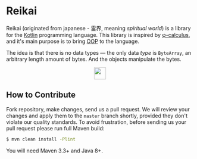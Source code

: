 # Reikai
Reikai (originated from japanese - 霊界, meaning *spiritual world*) is a library for the [Kotlin](https://kotlinlang.org/) programming language. This library is inspired by [φ-calculus](https://arxiv.org/abs/2111.13384), and it's main purpose is to bring [OOP](https://en.wikipedia.org/wiki/Object-oriented_programming) to the language.

The idea is that there is no data types — the only data *type* is `ByteArray`, an arbitrary length amount of bytes. And the objects manipulate the bytes. 

<p align="center">
  <a href="https://codecov.io/gh/kerelape/reikai"> 
    <img height="32px" src="https://codecov.io/gh/kerelape/reikai/branch/master/graph/badge.svg?token=3aMJnpv6fu"/> 
  </a>
</p>

<!--
@todo #26 Add usages examples to the README. Show how to use this library in general cases.
-->

<!--
@todo #26 Explain the concept and describe what 'dataization' and why it's better than primitives
-->

<!--
@todo #26 Show inspiring examples of using this library in context of green threads, and compare to Threads
-->

## How to Contribute

Fork repository, make changes, send us a pull request.
We will review your changes and apply them to the `master` branch shortly,
provided they don't violate our quality standards. To avoid frustration,
before sending us your pull request please run full Maven build:

```bash
$ mvn clean install -Plint
```

You will need Maven 3.3+ and Java 8+.

